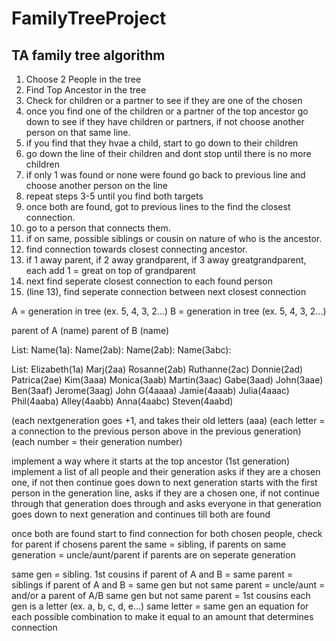 # FamilyTreeProject
## TA family tree algorithm
1. Choose 2 People in the tree
2. Find Top Ancestor in the tree
3. Check for children or a partner to see if they are one of the chosen
4. once you find one of the children or a partner of the top ancestor go down to see if they have children or partners, if not choose another person on that same line. 
5. if you find that they hvae a child, start to go down to their children
6. go down the line of their children and dont stop until there is no more children
7. if only 1 was found or none were found go back to previous line and choose another person on the line
8. repeat steps 3-5 until you find both targets
9. once both are found, got to previous lines to the find the closest connection. 
10. go to a person that connects them.
11. if on same, possible siblings or cousin on nature of who is the ancestor.
12. find connection towards closest connecting ancestor.
13. if 1 away parent, if 2 away grandparent, if 3 away greatgrandparent, each add 1 = great on top of grandparent
14. next find seperate closest connection to each found person
15. (line 13), find seperate connection between next closest connection



A = generation in tree (ex. 5, 4, 3, 2...)
B = generation in tree (ex. 5, 4, 3, 2...)

parent of A (name)
parent of B (name)

List:
Name(1a):
Name(2ab):
Name(2ab):
Name(3abc):

List:
Elizabeth(1a)
Marj(2aa)
Rosanne(2ab)
Ruthanne(2ac)
Donnie(2ad)
Patrica(2ae)
Kim(3aaa)
Monica(3aab)
Martin(3aac)
Gabe(3aad)
John(3aae)
Ben(3aaf)
Jerome(3aag)
John G(4aaaa)
Jamie(4aaab)
Julia(4aaac)
Phil(4aaba)
Alley(4aabb)
Anna(4aabc)
Steven(4aabd)

(each nextgeneration goes +1, and takes their old letters (aaa)
(each letter = a connection to the previous person above in the previous generation)
(each number = their generation number)

implement a way where it starts at the top ancestor (1st generation)
implement a list of all people and their generation
asks if they are a chosen one, if not then continue
goes down to next generation
starts with the first person in the generation line, asks if they are a chosen one, if not continue through that generation
does through and asks everyone in that generation
goes down to next generation and continues till both are found

once both are found
start to find connection
for both chosen people, check for parent
if chosens parent the same = sibling, 
if parents on same generation = uncle/aunt/parent
if parents are on seperate generation




same gen = sibling. 1st cousins
if parent of A and B = same parent = siblings
if parent of A and B = same gen but not same parent = uncle/aunt =  and/or a parent of A/B
same gen but not same parent = 1st cousins
each gen is a letter (ex. a, b, c, d, e...)
same letter = same gen
an equation for each possible combination to make it equal to an amount that determines connection
